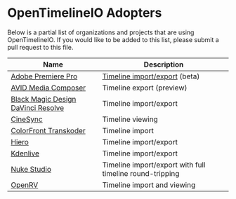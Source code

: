 # OpenTimelineIO Adopters

Below is a partial list of organizations and projects that are using OpenTimelineIO. If you would like to be added to this list, please submit a pull request to this file.

| Name | Description                                                                                                                                    |
|------|------------------------------------------------------------------------------------------------------------------------------------------------|
| [Adobe Premiere Pro](https://www.adobe.com/products/premiere.html) | [Timeline import/export](https://community.adobe.com/t5/premiere-pro-beta-discussions/new-in-beta-otio-import-and-export/td-p/14937493) (beta) |
| [AVID Media Composer](https://www.avid.com/media-composer) | Timeline export (preview) |
| [Black Magic Design DaVinci Resolve](https://www.blackmagicdesign.com/products/davinciresolve/) | Timeline import/export |
| [CineSync](https://www.backlight.co/product/cinesync) | Timeline viewing |                                                                            
| [ColorFront Transkoder](https://colorfront.com/index.php?page=SOFTWARE&spage=Transkoder) | Timeline import |
| [Hiero](https://www.foundry.com/products/nuke-family/hiero) | Timeline import/export |
| [Kdenlive](https://kdenlive.org) | Timeline import/export |
| [Nuke Studio](https://www.foundry.com/products/nuke) | Timeline import/export with full timeline round-tripping |
| [OpenRV](https://github.com/AcademySoftwareFoundation/OpenRV) | Timeline import and viewing |

